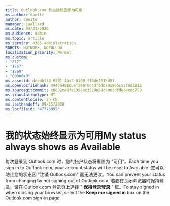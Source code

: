 ```yaml
---
title: Outlook.com 状态始终显示为可用
ms.author: daeite
author: daeite
manager: joallard
ms.date: 04/21/2020
ms.audience: Admin
ms.topic: article
ms.service: o365-administration
ROBOTS: NOINDEX, NOFOLLOW
localization_priority: Normal
ms.custom:
- "817"
- "1767"
- "1768"
- "8000049"
ms.assetid: dcddbff8-6501-45c2-8169-f18de7613d81
ms.openlocfilehash: 444864816bef298f664df5db701965c55f6d2211
ms.sourcegitcommit: c6692ce0fa1358ec3529e59ca0ecdfdea4cdc759
ms.translationtype: MT
ms.contentlocale: zh-CN
ms.lasthandoff: 09/15/2020
ms.locfileid: "47776995"
---
```

# <a name="my-status-always-shows-as-available"></a><span data-ttu-id="991b1-102">我的状态始终显示为可用</span><span class="sxs-lookup"><span data-stu-id="991b1-102">My status always shows as Available</span></span>

<span data-ttu-id="991b1-103">每次登录到 Outlook.com 时，您的帐户状态将重置为 "可用"。</span><span class="sxs-lookup"><span data-stu-id="991b1-103">Each time you sign in to Outlook.com, your account status will be reset to Available.</span></span> <span data-ttu-id="991b1-104">您可以防止您的状态因 "注销 Outlook.com" 而无法更改。</span><span class="sxs-lookup"><span data-stu-id="991b1-104">You can prevent your status from changing by not signing out of Outlook.com.</span></span> <span data-ttu-id="991b1-105">若要在关闭浏览器时保持登录，请在 Outlook.com 登录页上选择 " **保持登录登录** " 框。</span><span class="sxs-lookup"><span data-stu-id="991b1-105">To stay signed in when closing your browser, select the **Keep me signed in** box on the Outlook.com sign-in page.</span></span>
